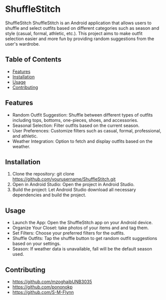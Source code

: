 # ShuffleStitch
ShuffleStitch
ShuffleStitch is an Android application that allows users to shuffle and select outfits based on different categories such as season and style (casual, formal, athletic, etc.). This project aims to make outfit selection easier and more fun by providing random suggestions from the user's wardrobe.

## Table of Contents
- [Features](#features)
- [Installation](#installation)
- [Usage](#usage)
- [Contributing](#contributing)

## Features
- Random Outfit Suggestion: Shuffle between different types of outfits including tops, bottoms, one-pieces, shoes, and accessories.
- Seasonal Selection: Filter outfits based on the current season.
- User Preferences: Customize filters such as casual, formal, professional, and athletic.
- Weather Integration: Option to fetch and display outfits based on the weather.

## Installation
1. Clone the repository:
  git clone https://github.com/yourusername/ShuffleStitch.git
2. Open in Android Studio: Open the project in Android Studio.
3. Build the project: Let Android Studio download all necessary dependencies and build the project.
   
## Usage
- Launch the App: Open the ShuffleStitch app on your Android device.
- Organize Your Closet: take photos of your items and and tag them.
- Set Filters: Choose your preferred filters for the outfits.
- Shuffle Outfits: Tap the shuffle button to get random outfit suggestions based on your settings.
- Season: If weather data is unavailable, fall will be the default season used.

## Contributing
- https://github.com/mzoghaibUNB3035
- https://github.com/pononokp
- https://github.com/S-M-Flynn
